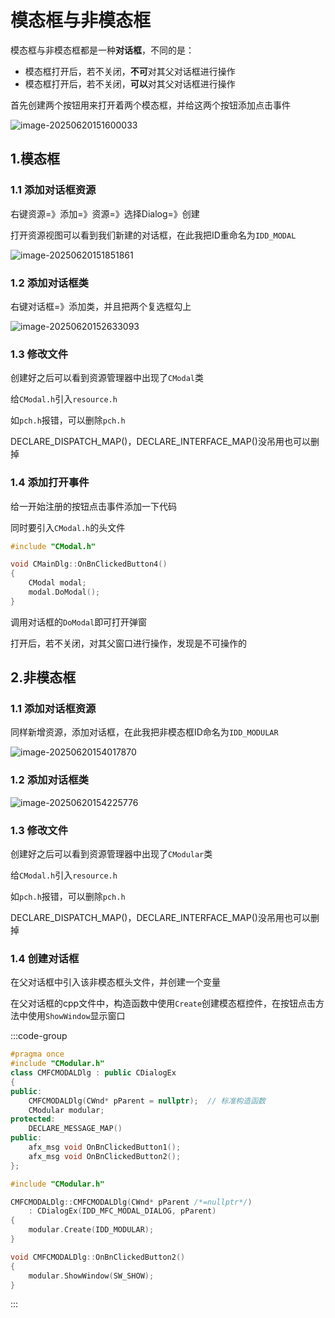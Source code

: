 # 模态框与非模态框

模态框与非模态框都是一种**对话框**，不同的是：

- 模态框打开后，若不关闭，**不可**对其父对话框进行操作
- 模态框打开后，若不关闭，**可以**对其父对话框进行操作

首先创建两个按钮用来打开着两个模态框，并给这两个按钮添加点击事件

![image-20250620151600033](https://gitee.com/xarzhi/picture/raw/master/img/image-20250620151600033.png)

## 1.模态框

### 1.1 添加对话框资源

右键资源=》添加=》资源=》选择Dialog=》创建

打开资源视图可以看到我们新建的对话框，在此我把ID重命名为`IDD_MODAL`

![image-20250620151851861](https://gitee.com/xarzhi/picture/raw/master/img/image-20250620151851861.png)

### 1.2 添加对话框类

右键对话框=》添加类，并且把两个复选框勾上

![image-20250620152633093](https://gitee.com/xarzhi/picture/raw/master/img/image-20250620152633093.png)

### 1.3 修改文件

创建好之后可以看到资源管理器中出现了`CModal`类

给`CModal.h`引入`resource.h`

如`pch.h`报错，可以删除`pch.h`

DECLARE_DISPATCH_MAP()，DECLARE_INTERFACE_MAP()没吊用也可以删掉



### 1.4 添加打开事件

给一开始注册的按钮点击事件添加一下代码

同时要引入`CModal.h`的头文件

```c++
#include "CModal.h"

void CMainDlg::OnBnClickedButton4()
{
	CModal modal;
	modal.DoModal();
}
```

调用对话框的`DoModal`即可打开弹窗

打开后，若不关闭，对其父窗口进行操作，发现是不可操作的





## 2.非模态框

### 1.1 添加对话框资源

同样新增资源，添加对话框，在此我把非模态框ID命名为`IDD_MODULAR`

![image-20250620154017870](https://gitee.com/xarzhi/picture/raw/master/img/image-20250620154017870.png)

### 1.2 添加对话框类

![image-20250620154225776](https://gitee.com/xarzhi/picture/raw/master/img/image-20250620154225776.png)



### 1.3 修改文件

创建好之后可以看到资源管理器中出现了`CModular`类

给`CModal.h`引入`resource.h`

如`pch.h`报错，可以删除`pch.h`

DECLARE_DISPATCH_MAP()，DECLARE_INTERFACE_MAP()没吊用也可以删掉



### 1.4 创建对话框

在父对话框中引入该非模态框头文件，并创建一个变量

在父对话框的cpp文件中，构造函数中使用`Create`创建模态框控件，在按钮点击方法中使用`ShowWindow`显示窗口

:::code-group

```c++ [父对话框.h]{2,7}
#pragma once
#include "CModular.h"
class CMFCMODALDlg : public CDialogEx
{
public:
	CMFCMODALDlg(CWnd* pParent = nullptr);	// 标准构造函数
	CModular modular;
protected:
	DECLARE_MESSAGE_MAP()
public:
	afx_msg void OnBnClickedButton1();
	afx_msg void OnBnClickedButton2();
};

```

```c++ [父对话框.cpp]{1,7,11}
#include "CModular.h"

CMFCMODALDlg::CMFCMODALDlg(CWnd* pParent /*=nullptr*/)
	: CDialogEx(IDD_MFC_MODAL_DIALOG, pParent)
{
	modular.Create(IDD_MODULAR);
}

void CMFCMODALDlg::OnBnClickedButton2()
{
	modular.ShowWindow(SW_SHOW);
}
```



:::